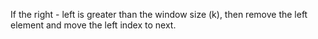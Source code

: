 If the right - left is greater than the window size (k), then remove the left element and move the left index to next.
